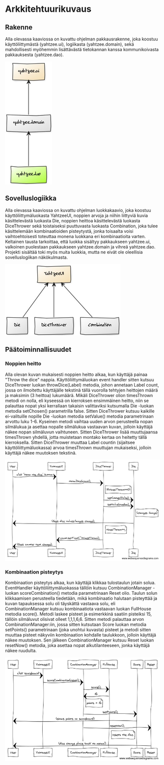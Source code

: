 <h1>Arkkitehtuurikuvaus</h1>

<h2>Rakenne</h2>

Alla olevassa kaaviossa on kuvattu ohjelman pakkausrakenne, joka koostuu käyttöliittymästä (yahtzee.ui), logiikasta
(yahtzee.domain), sekä mahdollisesti myöhemmin lisättävästä tietokannan kanssa kommunikoivasta pakkauksesta 
(yahtzee.dao).

![GitHub Logo](packagediagram.jpg)

<h2>Sovelluslogiikka</h2>

Alla olevassa kaaviossa on kuvattu ohjelman luokkakaavio, joka koostuu käyttöliittymäluokasta YahtzeeUI, noppien
arvoja ja niihin liittyviä kuvia käsittelevästä luokasta Die, noppien heittoa käsittelevästä luokasta DiceThrower
sekä toistaiseksi puuttuvasta luokasta Combination, joka tulee käsittelemään kombinaatioiden pisteytystä, jonka
toisaalta voisi vaihtoehtoisesti toteuttaa monena luokkana eri kombinaatioita varten. Keltainen tausta tarkoittaa,
että luokka sisältyy pakkaukseen yahtzee.ui, valkoinen puolestaan pakkaukseen yahtzee.domain ja vihreä yahtzee.dao.
Projekti sisältää toki myös muita luokkia, mutta ne eivät ole oleellisia sovelluslogiikan näkökulmasta.

 ![GitHub Logo](classdiagram.jpg)
 
 <h2>Päätoiminnallisuudet</h2>
 
 <h3>Noppien heitto</h3>
 
 Alla olevan kuvan mukaisesti noppien heitto alkaa, kun käyttäjä painaa "Throw the dice" nappia.
 Käyttöliittymäluokan
 event handler sitten kutsuu DiceThrower luokan throwDice(Label) metodia, johon annetaan Label count, jossa on
 ilmoitettu käyttäjälle tekstinä tällä vuorolla tehtyjen heittojen määrä ja maksimin (3 heittoa) lukumäärä. 
 Mikäli DiceThrower olion timesThrown metodi on nolla, eli kyseessä on kierroksen ensimmäinen heitto, niin se
 palauttaa nopat yksi kerrallaan takaisin valittaviksi kutsumalla Die -luokan metodia setChosen() parametrilla
 false.
 Sitten DiceThrower kutsuu kaikille ei-valituille nopille Die -luokan metodia setValue() metodia parametrinaan
 arvottu luku 1-6. Kyseinen metodi vaihtaa uuden arvon perusteella nopan silmälukua ja asettaa nopalle silmälukua
 vastaavan kuvan, jolloin käyttäjä näkee nopan silmäluvun vaihtuneen. Sitten DiceThrower lisää muuttujaansa 
 timesThrown yhdellä, jotta muistetaan montako kertaa on heitetty tällä kierroksella. Sitten DiceThrower muuttaa
 Label countin (sijaitsee käyttöliittymäluokassa) arvoa timesThrown muuttujan mukaiseksi, jolloin käyttäjä näkee
 muutoksen tekstinä. 
 
 ![GitHub Logo](throwDice.png)
 
 <h3>Kombinaation pisteytys</h3>
 
 Kombinaation pisteytys alkaa, kun käyttäjä klikkaa tulostaulun jotain solua. EventHandler käyttöliittymäluokassa
 tällöin kutsuu CombinationManager -luokan scoreCombination() metodia parametrinaan Reset olio. Taulun solun
 klikkaamisen perusteella tiedetään, mikä kombinaatio halutaan pisteyttää ja kuvan tapauksessa solu oli täyskättä
 vastaava solu, eli CombinationManager kutsuu kombinaatiota vastaavan luokan FullHouse metodia score().
 Metodi laskee pisteet ja esimerkkinä saatiin pisteiksi 15, tällöin silmäluvut olisivat olleet 1,1,1,6,6.
 Sitten metodi palauttaa arvon CombinationManager:iin, jossa sitten kutsutaan Score luokan metodia setPoints()
 parametrinaan (joka unohtui kuvasta) pisteet ja metodi sitten muuttaa pisteet näkyviin kombinaation kohdalle
 taulukkoon, jolloin käyttäjä näkee muutoksen. Sen jälkeen CombinationManager kutsuu Reset luokan resetNow()
 metodia, joka asettaa nopat alkutilanteeseen, jonka käyttäjä näkee ruudulta.
 
  ![GitHub Logo](combination.png)
